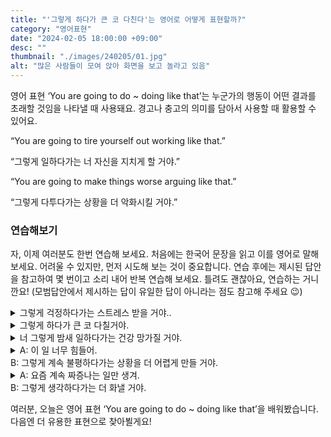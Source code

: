 ```yaml
---
title: "'그렇게 하다가 큰 코 다친다'는 영어로 어떻게 표현할까?"
category: "영어표현"
date: "2024-02-05 18:00:00 +09:00"
desc: ""
thumbnail: "./images/240205/01.jpg"
alt: "많은 사람들이 모여 앉아 화면을 보고 놀라고 있음"
---
```


영어 표현 ‘You are going to do ~ doing like that’는 누군가의 행동이 어떤 결과를 초래할 것임을 나타낼 때 사용돼요. 경고나 충고의 의미를 담아서 사용할 때 활용할 수 있어요.

“You are going to tire yourself out working like that.”

“그렇게 일하다가는 너 자신을 지치게 할 거야.”

“You are going to make things worse arguing like that.”

“그렇게 다투다가는 상황을 더 악화시킬 거야.”

### 연습해보기

자, 이제 여러분도 한번 연습해 보세요. 처음에는 한국어 문장을 읽고 이를 영어로 말해보세요. 어려울 수 있지만, 먼저 시도해 보는 것이 중요합니다. 연습 후에는 제시된 답안을 참고하여 몇 번이고 소리 내어 반복 연습해 보세요. 틀려도 괜찮아요, 연습하는 거니깐요! (모범답안에서 제시하는 답이 유일한 답이 아니라는 점도 참고해 주세요 😉)

<details>
  <summary>그렇게 걱정하다가는 스트레스 받을 거야..</summary>
  <span>You are going to stress yourself out worrying like that.</span>
</details>

<details>
 <summary>그렇게 하다가 큰 코 다칠거야.</summary>
  <span>You are going to end up in trouble doing it like that.</span>
</details>

<details>
  <summary>너 그렇게 밤새 일하다가는 건강 망가질 거야.</summary>
  <span>
  You are going to harm your health working overnight like that.
  </span>
</details>

<details>
  <summary>A: 이 일 너무 힘들어.<br>
  B: 그렇게 계속 불평하다가는 상황을 더 어렵게 만들 거야.
  </summary>
  <span>
  A: This work is too hard.<br>
  B: You are going to make things harder for yourself complaining like that.
  </span>
</details>

<details>
  <summary>A: 요즘 계속 짜증나는 일만 생겨.<br>
  B: 그렇게 생각하다가는 더 화낼 거야.
  </summary>
  <span>
  A: Lately, everything just seems to annoy me.<br>
  B: You are going to end up getting angrier thinking like that.
  </span>
</details>

여러분, 오늘은 영어 표현 ‘You are going to do ~ doing like that’을 배워봤습니다. 다음엔 더 유용한 표현으로 찾아뵐게요!
